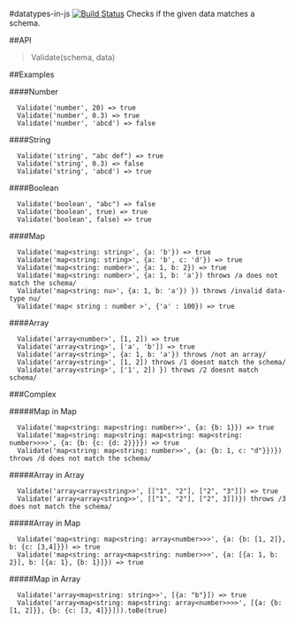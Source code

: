 #datatypes-in-js [![Build Status](https://travis-ci.org/vireshas/datatypes-in-js.svg?branch=master)](https://travis-ci.org/vireshas/datatypes-in-js)
Checks if the given data matches a schema.

##API  
> Validate(schema, data)

##Examples

####Number
```
  Validate('number', 20) => true
  Validate('number', 0.3) => true
  Validate('number', 'abcd') => false
```

####String  
```
  Validate('string', "abc def") => true
  Validate('string', 0.3) => false
  Validate('string', 'abcd') => true
```

####Boolean
```
  Validate('boolean', "abc") => false
  Validate('boolean', true) => true
  Validate('boolean', false) => true
```

####Map
```
  Validate('map<string: string>', {a: 'b'}) => true
  Validate('map<string: string>', {a: 'b', c: 'd'}) => true
  Validate('map<string: number>', {a: 1, b: 2}) => true
  Validate('map<string: number>', {a: 1, b: 'a'}) throws /a does not match the schema/
  Validate('map<string: nu>', {a: 1, b: 'a'}) }) throws /invalid data-type nu/
  Validate('map< string : number >', {'a' : 100}) => true
```

####Array
```
  Validate('array<number>', [1, 2]) => true
  Validate('array<string>', ['a', 'b']) => true
  Validate('array<string>', {a: 1, b: 'a'}) throws /not an array/
  Validate('array<string>', [1, 2]) throws /1 doesnt match the schema/
  Validate('array<string>', ['1', 2]) }) throws /2 doesnt match schema/
```

###Complex

#####Map in Map
```
  Validate('map<string: map<string: number>>', {a: {b: 1}}) => true
  Validate('map<string: map<string: map<string: map<string: number>>>>', {a: {b: {c: {d: 2}}}}) => true
  Validate('map<string: map<string: number>>', {a: {b: 1, c: "d"}})}) throws /d does not match the schema/
```

#####Array in Array
```
  Validate('array<array<string>>', [["1", "2"], ["2", "3"]]) => true
  Validate('array<array<string>>', [["1", "2"], ["2", 3]])}) throws /3 does not match the schema/
```

#####Array in Map
```  
  Validate('map<string: map<string: array<number>>>', {a: {b: [1, 2]}, b: {c: [3,4]}}) => true
  Validate('map<string: array<map<string: number>>>', {a: [{a: 1, b: 2}], b: [{a: 1}, {b: 1}]}) => true
```
  
#####Map in Array
```
  Validate('array<map<string: string>>', [{a: "b"}]) => true
  Validate('array<map<string: map<string: array<number>>>>', [{a: {b: [1, 2]}}, {b: {c: [3, 4]}}])).toBe(true)
```
